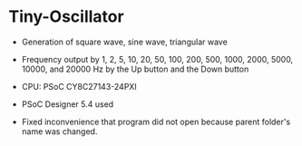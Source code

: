 # Tiny-Oscillator

* Generation of square wave, sine wave, triangular wave
* Frequency output by 1, 2, 5, 10, 20, 50, 100, 200, 500, 1000, 2000, 5000, 10000, and 20000 Hz by the Up button and the Down button 
* CPU: PSoC CY8C27143-24PXI
* PSoC Designer 5.4 used 

* Fixed inconvenience that program did not open because parent folder's name was changed.